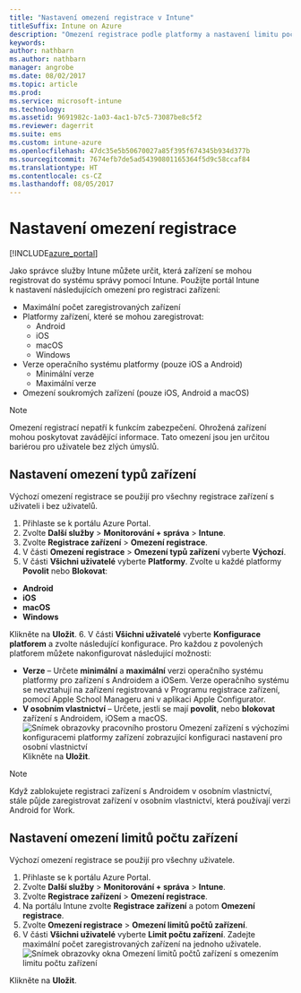 ```yaml
---
title: "Nastavení omezení registrace v Intune"
titleSuffix: Intune on Azure
description: "Omezení registrace podle platformy a nastavení limitu počtu zařízení pro registraci zařízení v Intune \""
keywords: 
author: nathbarn
ms.author: nathbarn
manager: angrobe
ms.date: 08/02/2017
ms.topic: article
ms.prod: 
ms.service: microsoft-intune
ms.technology: 
ms.assetid: 9691982c-1a03-4ac1-b7c5-73087be8c5f2
ms.reviewer: dagerrit
ms.suite: ems
ms.custom: intune-azure
ms.openlocfilehash: 47dc35e5b50670027a85f395f674345b934d377b
ms.sourcegitcommit: 7674efb7de5ad54390801165364f5d9c58ccaf84
ms.translationtype: HT
ms.contentlocale: cs-CZ
ms.lasthandoff: 08/05/2017
---
```

# <a name="set-enrollment-restrictions"></a>Nastavení omezení registrace

[!INCLUDE[azure_portal](./includes/azure_portal.md)]

Jako správce služby Intune můžete určit, která zařízení se mohou registrovat do systému správy pomocí Intune. Použijte portál Intune k nastavení následujících omezení pro registraci zařízení:

- Maximální počet zaregistrovaných zařízení
- Platformy zařízení, které se mohou zaregistrovat:
  - Android
  - iOS
  - macOS
  - Windows
- Verze operačního systému platformy (pouze iOS a Android)
  - Minimální verze
  - Maximální verze
- Omezení soukromých zařízení (pouze iOS, Android a macOS)

>[!NOTE]
>Omezení registrací nepatří k funkcím zabezpečení. Ohrožená zařízení mohou poskytovat zavádějící informace. Tato omezení jsou jen určitou bariérou pro uživatele bez zlých úmyslů.

## <a name="set-device-type-restrictions"></a>Nastavení omezení typů zařízení
Výchozí omezení registrace se použijí pro všechny registrace zařízení s uživateli i bez uživatelů.
1. Přihlaste se k portálu Azure Portal.
2. Zvolte **Další služby** > **Monitorování + správa** > **Intune**.
3. Zvolte **Registrace zařízení** > **Omezení registrace**.
4. V části **Omezení registrace** > **Omezení typů zařízení** vyberte **Výchozí**.
5. V části **Všichni uživatelé** vyberte **Platformy**. Zvolte u každé platformy **Povolit** nebo **Blokovat**:
  - **Android**
  - **iOS**
  - **macOS**
  - **Windows**

  Klikněte na **Uložit**.
6. V části **Všichni uživatelé** vyberte **Konfigurace platforem** a zvolte následující konfigurace. Pro každou z povolených platforem můžete nakonfigurovat následující možnosti:
  - **Verze** – Určete **minimální** a **maximální** verzi operačního systému platformy pro zařízení s Androidem a iOSem. Verze operačního systému se nevztahují na zařízení registrovaná v Programu registrace zařízení, pomocí Apple School Manageru ani v aplikaci Apple Configurator.
  - **V osobním vlastnictví** – Určete, jestli se mají **povolit**, nebo **blokovat** zařízení s Androidem, iOSem a macOS.
  ![Snímek obrazovky pracovního prostoru Omezení zařízení s výchozími konfiguracemi platformy zařízení zobrazující konfiguraci nastavení pro osobní vlastnictví](media/device-restrictions-platform-configurations.png)
  Klikněte na **Uložit**.

>[!NOTE]
>Když zablokujete registraci zařízení s Androidem v osobním vlastnictví, stále půjde zaregistrovat zařízení v osobním vlastnictví, která používají verzi Android for Work.

## <a name="set-device-limit-restrictions"></a>Nastavení omezení limitů počtu zařízení
Výchozí omezení registrace se použijí pro všechny uživatele.
1. Přihlaste se k portálu Azure Portal.
2. Zvolte **Další služby** > **Monitorování + správa** > **Intune**.
3. Zvolte **Registrace zařízení** > **Omezení registrace**.
4. Na portálu Intune zvolte **Registrace zařízení** a potom **Omezení registrace**.
5. Zvolte **Omezení registrace** > **Omezení limitů počtů zařízení**.
6. V části **Všichni uživatelé** vyberte **Limit počtu zařízení**. Zadejte maximální počet zaregistrovaných zařízení na jednoho uživatele.  
![Snímek obrazovky okna Omezení limitů počtů zařízení s omezením limitu počtu zařízení](./media/device-restrictions-limit.png)

  Klikněte na **Uložit**.
